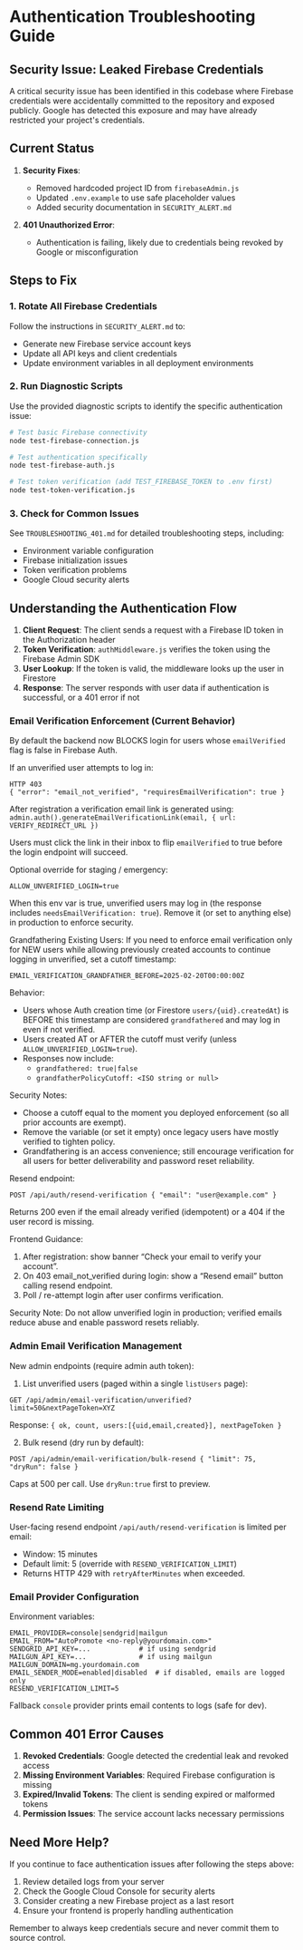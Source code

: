 # Authentication Troubleshooting Guide

## Security Issue: Leaked Firebase Credentials

A critical security issue has been identified in this codebase where Firebase credentials were accidentally committed to the repository and exposed publicly. Google has detected this exposure and may have already restricted your project's credentials.

## Current Status

1. **Security Fixes**:
   - Removed hardcoded project ID from `firebaseAdmin.js`
   - Updated `.env.example` to use safe placeholder values
   - Added security documentation in `SECURITY_ALERT.md`

2. **401 Unauthorized Error**:
   - Authentication is failing, likely due to credentials being revoked by Google or misconfiguration

## Steps to Fix

### 1. Rotate All Firebase Credentials

Follow the instructions in `SECURITY_ALERT.md` to:
- Generate new Firebase service account keys
- Update all API keys and client credentials
- Update environment variables in all deployment environments

### 2. Run Diagnostic Scripts

Use the provided diagnostic scripts to identify the specific authentication issue:

```bash
# Test basic Firebase connectivity
node test-firebase-connection.js

# Test authentication specifically
node test-firebase-auth.js

# Test token verification (add TEST_FIREBASE_TOKEN to .env first)
node test-token-verification.js
```

### 3. Check for Common Issues

See `TROUBLESHOOTING_401.md` for detailed troubleshooting steps, including:
- Environment variable configuration
- Firebase initialization issues
- Token verification problems
- Google Cloud security alerts

## Understanding the Authentication Flow

1. **Client Request**: The client sends a request with a Firebase ID token in the Authorization header
2. **Token Verification**: `authMiddleware.js` verifies the token using the Firebase Admin SDK
3. **User Lookup**: If the token is valid, the middleware looks up the user in Firestore
4. **Response**: The server responds with user data if authentication is successful, or a 401 error if not

### Email Verification Enforcement (Current Behavior)

By default the backend now BLOCKS login for users whose `emailVerified` flag is false in Firebase Auth.

If an unverified user attempts to log in:
```
HTTP 403
{ "error": "email_not_verified", "requiresEmailVerification": true }
```

After registration a verification email link is generated using:
`admin.auth().generateEmailVerificationLink(email, { url: VERIFY_REDIRECT_URL })`

Users must click the link in their inbox to flip `emailVerified` to true before the login endpoint will succeed.

Optional override for staging / emergency:
```
ALLOW_UNVERIFIED_LOGIN=true
```
When this env var is true, unverified users may log in (the response includes `needsEmailVerification: true`). Remove it (or set to anything else) in production to enforce security.

Grandfathering Existing Users:
If you need to enforce email verification only for NEW users while allowing previously created accounts to continue logging in unverified, set a cutoff timestamp:
```
EMAIL_VERIFICATION_GRANDFATHER_BEFORE=2025-02-20T00:00:00Z
```
Behavior:
* Users whose Auth creation time (or Firestore `users/{uid}.createdAt`) is BEFORE this timestamp are considered `grandfathered` and may log in even if not verified.
* Users created AT or AFTER the cutoff must verify (unless `ALLOW_UNVERIFIED_LOGIN=true`).
* Responses now include:
   * `grandfathered: true|false`
   * `grandfatherPolicyCutoff: <ISO string or null>`

Security Notes:
* Choose a cutoff equal to the moment you deployed enforcement (so all prior accounts are exempt).
* Remove the variable (or set it empty) once legacy users have mostly verified to tighten policy.
* Grandfathering is an access convenience; still encourage verification for all users for better deliverability and password reset reliability.

Resend endpoint:
```
POST /api/auth/resend-verification { "email": "user@example.com" }
```
Returns 200 even if the email already verified (idempotent) or a 404 if the user record is missing.

Frontend Guidance:
1. After registration: show banner “Check your email to verify your account”.
2. On 403 email_not_verified during login: show a “Resend email” button calling resend endpoint.
3. Poll / re-attempt login after user confirms verification.

Security Note: Do not allow unverified login in production; verified emails reduce abuse and enable password resets reliably.

### Admin Email Verification Management

New admin endpoints (require admin auth token):

1. List unverified users (paged within a single `listUsers` page):
```
GET /api/admin/email-verification/unverified?limit=50&nextPageToken=XYZ
```
Response: `{ ok, count, users:[{uid,email,created}], nextPageToken }`

2. Bulk resend (dry run by default):
```
POST /api/admin/email-verification/bulk-resend { "limit": 75, "dryRun": false }
```
Caps at 500 per call. Use `dryRun:true` first to preview.

### Resend Rate Limiting

User-facing resend endpoint `/api/auth/resend-verification` is limited per email:
- Window: 15 minutes
- Default limit: 5 (override with `RESEND_VERIFICATION_LIMIT`)
- Returns HTTP 429 with `retryAfterMinutes` when exceeded.

### Email Provider Configuration

Environment variables:
```
EMAIL_PROVIDER=console|sendgrid|mailgun
EMAIL_FROM="AutoPromote <no-reply@yourdomain.com>"
SENDGRID_API_KEY=...            # if using sendgrid
MAILGUN_API_KEY=...             # if using mailgun
MAILGUN_DOMAIN=mg.yourdomain.com
EMAIL_SENDER_MODE=enabled|disabled  # if disabled, emails are logged only
RESEND_VERIFICATION_LIMIT=5
```
Fallback `console` provider prints email contents to logs (safe for dev).

## Common 401 Error Causes

1. **Revoked Credentials**: Google detected the credential leak and revoked access
2. **Missing Environment Variables**: Required Firebase configuration is missing
3. **Expired/Invalid Tokens**: The client is sending expired or malformed tokens
4. **Permission Issues**: The service account lacks necessary permissions

## Need More Help?

If you continue to face authentication issues after following the steps above:

1. Review detailed logs from your server
2. Check the Google Cloud Console for security alerts
3. Consider creating a new Firebase project as a last resort
4. Ensure your frontend is properly handling authentication

Remember to always keep credentials secure and never commit them to source control.
